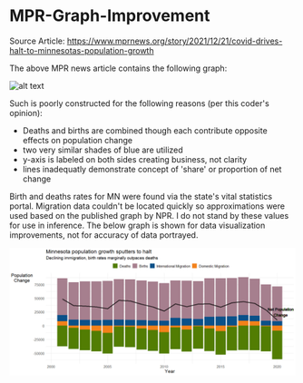 # MPR-Graph-Improvement

Source Article: https://www.mprnews.org/story/2021/12/21/covid-drives-halt-to-minnesotas-population-growth

The above MPR news article contains the following graph:

![alt text](https://img.apmcdn.org/5f249a735c881b43b7b0f18648c764b85a299e83/uncropped/04d920-20211221-population-growth-02-2000.png)

Such is poorly constructed for the following reasons (per this coder's opinion):

- Deaths and births are combined though each contribute opposite effects on population change
- two very similar shades of blue are utilized
- y-axis is labeled on both sides creating business, not clarity
- lines inadequatly demonstrate concept of 'share' or proportion of net change

Birth and deaths rates for MN were found via the state's vital statistics portal. Migration data couldn't be located quickly so approximations were used based on the published graph by NPR. I do not stand by these values for use in inference. The below graph is shown for data visualization improvements, not for accuracy of data portrayed.

![alt text](https://github.com/weberrc/MPR-Graph-Improvement/blob/main/improved_graph.png?raw=true)
